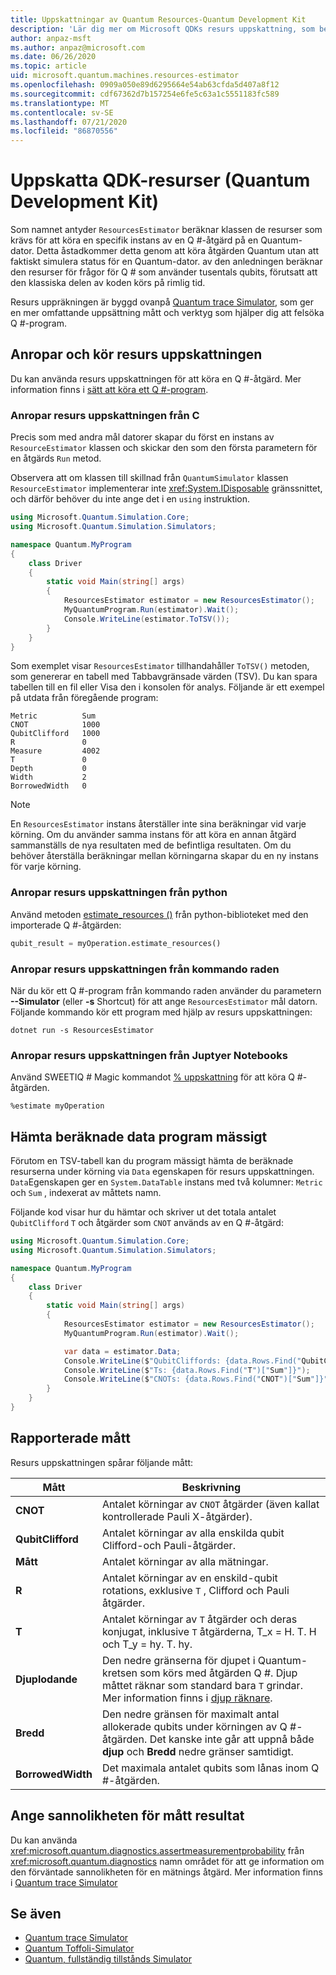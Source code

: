 ```yaml
---
title: Uppskattningar av Quantum Resources-Quantum Development Kit
description: 'Lär dig mer om Microsoft QDKs resurs uppskattning, som beräknar de resurser som krävs för att köra en specifik instans av en Q #-åtgärd på en Quantum-dator.'
author: anpaz-msft
ms.author: anpaz@microsoft.com
ms.date: 06/26/2020
ms.topic: article
uid: microsoft.quantum.machines.resources-estimator
ms.openlocfilehash: 0909a050e89d6295664e54ab63cfda5d407a8f12
ms.sourcegitcommit: cdf67362d7b157254e6fe5c63a1c5551183fc589
ms.translationtype: MT
ms.contentlocale: sv-SE
ms.lasthandoff: 07/21/2020
ms.locfileid: "86870556"
---
```

# <a name="quantum-development-kit-qdk-resources-estimator"></a>Uppskatta QDK-resurser (Quantum Development Kit)

Som namnet antyder `ResourcesEstimator` beräknar klassen de resurser som krävs för att köra en specifik instans av en Q #-åtgärd på en Quantum-dator. Detta åstadkommer detta genom att köra åtgärden Quantum utan att faktiskt simulera status för en Quantum-dator. av den anledningen beräknar den resurser för frågor för Q # som använder tusentals qubits, förutsatt att den klassiska delen av koden körs på rimlig tid.

Resurs uppräkningen är byggd ovanpå [Quantum trace Simulator](xref:microsoft.quantum.machines.qc-trace-simulator.intro), som ger en mer omfattande uppsättning mått och verktyg som hjälper dig att felsöka Q #-program.

## <a name="invoking-and-running-the-resources-estimator"></a>Anropar och kör resurs uppskattningen

Du kan använda resurs uppskattningen för att köra en Q #-åtgärd. Mer information finns i [sätt att köra ett Q #-program](xref:microsoft.quantum.guide.host-programs).

### <a name="invoking-the-resources-estimator-from-c"></a>Anropar resurs uppskattningen från C # 

Precis som med andra mål datorer skapar du först en instans av `ResourceEstimator` klassen och skickar den som den första parametern för en åtgärds `Run` metod.

Observera att om klassen till skillnad från `QuantumSimulator` klassen `ResourceEstimator` implementerar inte <xref:System.IDisposable> gränssnittet, och därför behöver du inte ange det i en `using` instruktion.

```csharp
using Microsoft.Quantum.Simulation.Core;
using Microsoft.Quantum.Simulation.Simulators;

namespace Quantum.MyProgram
{
    class Driver
    {
        static void Main(string[] args)
        {
            ResourcesEstimator estimator = new ResourcesEstimator();
            MyQuantumProgram.Run(estimator).Wait();
            Console.WriteLine(estimator.ToTSV());
        }
    }
}
```

Som exemplet visar `ResourcesEstimator` tillhandahåller `ToTSV()` metoden, som genererar en tabell med Tabbavgränsade värden (TSV). Du kan spara tabellen till en fil eller Visa den i konsolen för analys. Följande är ett exempel på utdata från föregående program:

```output
Metric          Sum
CNOT            1000
QubitClifford   1000
R               0
Measure         4002
T               0
Depth           0
Width           2
BorrowedWidth   0
```

> [!NOTE]
> En `ResourcesEstimator` instans återställer inte sina beräkningar vid varje körning. Om du använder samma instans för att köra en annan åtgärd sammanställs de nya resultaten med de befintliga resultaten. Om du behöver återställa beräkningar mellan körningarna skapar du en ny instans för varje körning.

### <a name="invoking-the-resources-estimator-from-python"></a>Anropar resurs uppskattningen från python

Använd metoden [estimate_resources ()](https://docs.microsoft.com/python/qsharp/qsharp.loader.qsharpcallable) från python-biblioteket med den importerade Q #-åtgärden:

```python
qubit_result = myOperation.estimate_resources()
```

### <a name="invoking-the-resources-estimator-from-the-command-line"></a>Anropar resurs uppskattningen från kommando raden

När du kör ett Q #-program från kommando raden använder du parametern **--Simulator** (eller **-s** Shortcut) för att ange `ResourcesEstimator` mål datorn. Följande kommando kör ett program med hjälp av resurs uppskattningen: 

```dotnetcli
dotnet run -s ResourcesEstimator
```

### <a name="invoking-the-resources-estimator-from-juptyer-notebooks"></a>Anropar resurs uppskattningen från Juptyer Notebooks

Använd SWEETIQ # Magic kommandot [% uppskattning](xref:microsoft.quantum.iqsharp.magic-ref.simulate) för att köra Q #-åtgärden.

```
%estimate myOperation
```

## <a name="programmatically-retrieving-the-estimated-data"></a>Hämta beräknade data program mässigt

Förutom en TSV-tabell kan du program mässigt hämta de beräknade resurserna under körning via `Data` egenskapen för resurs uppskattningen. `Data`Egenskapen ger en `System.DataTable` instans med två kolumner: `Metric` och `Sum` , indexerat av måttets namn.

Följande kod visar hur du hämtar och skriver ut det totala antalet `QubitClifford` `T` och åtgärder som `CNOT` används av en Q #-åtgärd:

```csharp
using Microsoft.Quantum.Simulation.Core;
using Microsoft.Quantum.Simulation.Simulators;

namespace Quantum.MyProgram
{
    class Driver
    {
        static void Main(string[] args)
        {
            ResourcesEstimator estimator = new ResourcesEstimator();
            MyQuantumProgram.Run(estimator).Wait();

            var data = estimator.Data;
            Console.WriteLine($"QubitCliffords: {data.Rows.Find("QubitClifford")["Sum"]}");
            Console.WriteLine($"Ts: {data.Rows.Find("T")["Sum"]}");
            Console.WriteLine($"CNOTs: {data.Rows.Find("CNOT")["Sum"]}");
        }
    }
}
```

## <a name="metrics-reported"></a>Rapporterade mått

Resurs uppskattningen spårar följande mått:

|Mått|Beskrivning|
|----|----|
|__CNOT__    |Antalet körningar av `CNOT` åtgärder (även kallat kontrollerade Pauli X-åtgärder).|
|__QubitClifford__ |Antalet körningar av alla enskilda qubit Clifford-och Pauli-åtgärder.|
|__Mått__    |Antalet körningar av alla mätningar.  |
|__R__    |Antalet körningar av en enskild-qubit rotations, exklusive `T` , Clifford och Pauli åtgärder.  |
|__T__    |Antalet körningar av `T` åtgärder och deras konjugat, inklusive `T` åtgärderna, T_x = H. T. H och T_y = hy. T. hy.  |
|__Djuplodande__|Den nedre gränserna för djupet i Quantum-kretsen som körs med åtgärden Q #. Djup måttet räknar som standard bara `T` grindar. Mer information finns i [djup räknare](xref:microsoft.quantum.machines.qc-trace-simulator.depth-counter).   |
|__Bredd__    |Den nedre gränsen för maximalt antal allokerade qubits under körningen av Q #-åtgärden. Det kanske inte går att uppnå både __djup__ och __Bredd__ nedre gränser samtidigt.  |
|__BorrowedWidth__    |Det maximala antalet qubits som lånas inom Q #-åtgärden.  |

## <a name="providing-the-probability-of-measurement-outcomes"></a>Ange sannolikheten för mått resultat

Du kan använda <xref:microsoft.quantum.diagnostics.assertmeasurementprobability> från <xref:microsoft.quantum.diagnostics> namn området för att ge information om den förväntade sannolikheten för en mätnings åtgärd. Mer information finns i [Quantum trace Simulator](xref:microsoft.quantum.machines.qc-trace-simulator.intro)

## <a name="see-also"></a>Se även

- [Quantum trace Simulator](xref:microsoft.quantum.machines.qc-trace-simulator.intro)
- [Quantum Toffoli-Simulator](xref:microsoft.quantum.machines.toffoli-simulator)
- [Quantum, fullständig tillstånds Simulator](xref:microsoft.quantum.machines.full-state-simulator) 